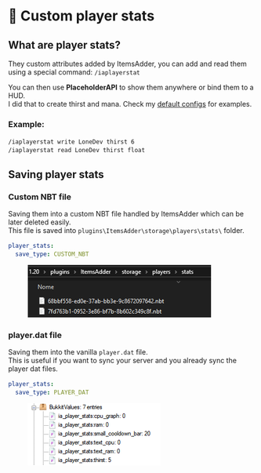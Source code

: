 # 🔢 Custom player stats

## What are player stats?

They custom attributes added by ItemsAdder, you can add and read them using a special command: `/iaplayerstat`

You can then use **PlaceholderAPI** to show them anywhere or bind them to a HUD.\
I did that to create thirst and mana. Check my [default configs](https://github.com/search?q=repo%3AItemsAdder%2FDefaultPack+player\_stat\_name\&type=code) for examples.

### Example:&#x20;

`/iaplayerstat write LoneDev thirst 6`\
`/iaplayerstat read LoneDev thirst float`

## Saving player stats

### Custom NBT file

Saving them into a custom NBT file handled by ItemsAdder which can be later deleted easily.\
This file is saved into `plugins\ItemsAdder\storage\players\stats\` folder.

```yaml
player_stats:
  save_type: CUSTOM_NBT
```

<figure><img src="../.gitbook/assets/image (52).png" alt=""><figcaption></figcaption></figure>

### player.dat file

Saving them into the vanilla `player.dat` file.\
This is useful if you want to sync your server and you already sync the player dat files.

```yaml
player_stats:
  save_type: PLAYER_DAT
```

<figure><img src="../.gitbook/assets/image (55).png" alt=""><figcaption></figcaption></figure>
